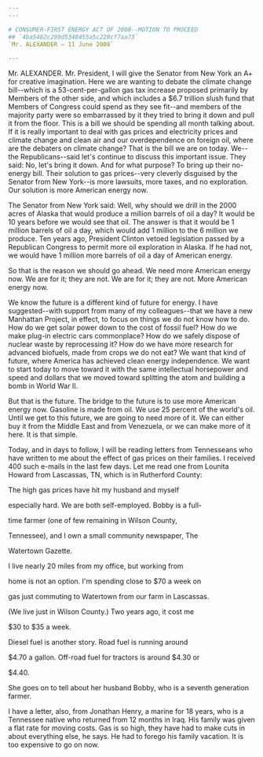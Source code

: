 ```yaml
---
---

# CONSUMER-FIRST ENERGY ACT OF 2008--MOTION TO PROCEED
## `4ba5462c299d5348455a5c220cf7aa73`
`Mr. ALEXANDER — 11 June 2008`

---
```



Mr. ALEXANDER. Mr. President, I will give the Senator from New York 
an A+ for creative imagination. Here we are wanting to debate the 
climate change bill--which is a 53-cent-per-gallon gas tax increase 
proposed primarily by Members of the other side, and which includes a 
$6.7 trillion slush fund that Members of Congress could spend as they 
see fit--and members of the majority party were so embarrassed by it 
they tried to bring it down and pull it from the floor. This is a bill 
we should be spending all month talking about. If it is really 
important to deal with gas prices and electricity prices and climate 
change and clean air and our overdependence on foreign oil, where are 
the debaters on climate change? That is the bill we are on today. We--
the Republicans--said let's continue to discuss this important issue. 
They said: No, let's bring it down. And for what purpose? To bring up 
their no-energy bill. Their solution to gas prices--very cleverly 
disguised by the Senator from New York--is more lawsuits, more taxes, 
and no exploration. Our solution is more American energy now.

The Senator from New York said: Well, why should we drill in the 2000 
acres of Alaska that would produce a million barrels of oil a day? It 
would be 10 years before we would see that oil. The answer is that it 
would be 1 million barrels of oil a day, which would add 1 million to 
the 6 million we produce. Ten years ago, President Clinton vetoed 
legislation passed by a Republican Congress to permit more oil 
exploration in Alaska. If he had not, we would have 1 million more 
barrels of oil a day of American energy.

So that is the reason we should go ahead. We need more American 
energy now. We are for it; they are not. We are for it; they are not. 
More American energy now.

We know the future is a different kind of future for energy. I have 
suggested--with support from many of my colleagues--that we have a new 
Manhattan Project, in effect, to focus on things we do not know how to 
do. How do we get solar power down to the cost of fossil fuel? How do 
we make plug-in electric cars commonplace? How do we safely dispose of 
nuclear waste by reprocessing it? How do we have more research for 
advanced biofuels, made from crops we do not eat? We want that kind of 
future, where America has achieved clean energy independence. We want 
to start today to move toward it with the same intellectual horsepower 
and speed and dollars that we moved toward splitting the atom and 
building a bomb in World War II.

But that is the future. The bridge to the future is to use more 
American energy now. Gasoline is made from oil. We use 25 percent of 
the world's oil. Until we get to this future, we are going to need more 
of it. We can either buy it from the Middle East and from Venezuela, or 
we can make more of it here. It is that simple.



Today, and in days to follow, I will be reading letters from 
Tennesseans who have written to me about the effect of gas prices on 
their families. I received 400 such e-mails in the last few days. Let 
me read one from Lounita Howard from Lascassas, TN, which is in 
Rutherford County:




 The high gas prices have hit my husband and myself 


 especially hard. We are both self-employed. Bobby is a full-


 time farmer (one of few remaining in Wilson County, 


 Tennessee), and I own a small community newspaper, The 


 Watertown Gazette.



 I live nearly 20 miles from my office, but working from 


 home is not an option. I'm spending close to $70 a week on 


 gas just commuting to Watertown from our farm in Lascassas. 


 (We live just in Wilson County.) Two years ago, it cost me 


 $30 to $35 a week.



 Diesel fuel is another story. Road fuel is running around 


 $4.70 a gallon. Off-road fuel for tractors is around $4.30 or 


 $4.40.


She goes on to tell about her husband Bobby, who is a seventh 
generation farmer.

I have a letter, also, from Jonathan Henry, a marine for 18 years, 
who is a Tennessee native who returned from 12 months in Iraq. His 
family was given a flat rate for moving costs. Gas is so high, they 
have had to make cuts in about everything else, he says. He had to 
forego his family vacation. It is too expensive to go on now.